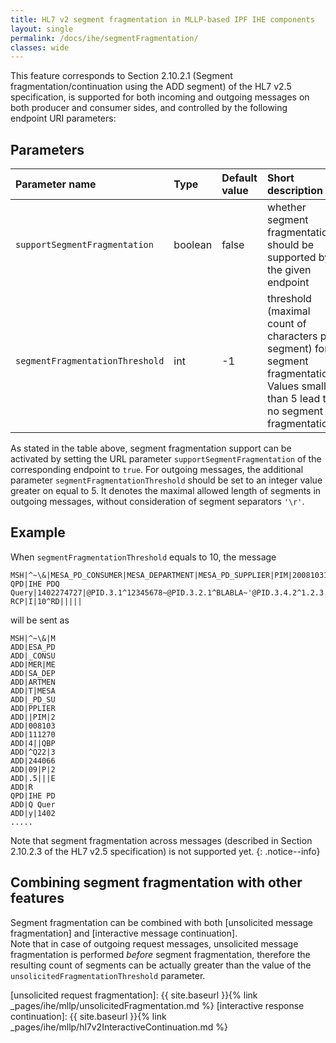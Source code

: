 ```yaml
---
title: HL7 v2 segment fragmentation in MLLP-based IPF IHE components
layout: single
permalink: /docs/ihe/segmentFragmentation/
classes: wide
---
```


This feature corresponds to Section 2.10.2.1 (Segment fragmentation/continuation using the ADD segment) 
of the HL7 v2.5 specification, is supported for both incoming and outgoing messages on both producer and 
consumer sides, and controlled by the following endpoint URI parameters:

## Parameters

| Parameter name                  | Type       | Default value | Short description                                            |
|:--------------------------------|:-----------|:--------------|:-----------------
| `supportSegmentFragmentation`   | boolean    | false         | whether segment fragmentation should be supported by the given endpoint |
| `segmentFragmentationThreshold` | int | -1 | threshold (maximal count of characters  per segment) for segment fragmentation.  Values smaller than 5 lead to no segment fragmentation. |

As stated in the table above, segment fragmentation support can be activated by setting the URL parameter `supportSegmentFragmentation` 
of the corresponding endpoint to `true`.  For outgoing messages, the additional parameter `segmentFragmentationThreshold` should be set 
to an integer value greater on equal to 5. It denotes the maximal allowed length of segments in outgoing messages, without consideration 
of segment separators `'\r'`. 

## Example

When `segmentFragmentationThreshold` equals to 10, the message

```
MSH|^~\&|MESA_PD_CONSUMER|MESA_DEPARTMENT|MESA_PD_SUPPLIER|PIM|20081031112704||QBP^Q22|324406609|P|2.5|||ER
QPD|IHE PDQ Query|1402274727|@PID.3.1^12345678~@PID.3.2.1^BLABLA~'@PID.3.4.2^1.2.3.4~@PID.3.4.3^KRYSO|||||
RCP|I|10^RD|||||
```

will be sent as

```
MSH|^~\&|M
ADD|ESA_PD
ADD|_CONSU
ADD|MER|ME
ADD|SA_DEP
ADD|ARTMEN
ADD|T|MESA
ADD|_PD_SU
ADD|PPLIER
ADD||PIM|2
ADD|008103
ADD|111270
ADD|4||QBP
ADD|^Q22|3
ADD|244066
ADD|09|P|2
ADD|.5|||E
ADD|R
QPD|IHE PD
ADD|Q Quer
ADD|y|1402
.....
```

Note that segment fragmentation across messages (described in Section 2.10.2.3 of the HL7 v2.5 specification) is not supported yet.
{: .notice--info}

## Combining segment fragmentation with other features

Segment fragmentation can be combined with both [unsolicited message fragmentation] and [interactive message continuation].  
Note that in case of outgoing request messages, unsolicited message fragmentation is performed *before* segment fragmentation, 
therefore the resulting count of segments can be actually greater than the value of the `unsolicitedFragmentationThreshold` parameter.




[unsolicited request fragmentation]: {{ site.baseurl }}{% link _pages/ihe/mllp/unsolicitedFragmentation.md %}
[interactive response continuation]: {{ site.baseurl }}{% link _pages/ihe/mllp/hl7v2InteractiveContinuation.md %}